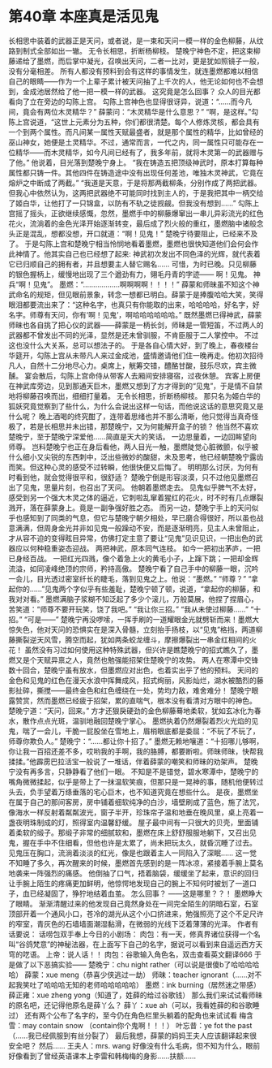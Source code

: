 # 第40章 本座真是活见鬼
长相思中装着的武器正是天问，或者说，是一束和天问一模一样的金色柳藤，从纹路到制式全部如出一辙。
无令长相思，折断杨柳枝。
楚晚宁神色不定，把这束柳藤递给了墨燃，而后掌中凝光，召唤出天问，二者一比对，更是犹如照镜子一般，没有分毫相差。
所有人都没有预料到会有这样的事情发生，就连墨燃都难以相信自己的眼睛——作为一个上辈子累计被天问抽了上千次的人，他无论如何也不会想到，金成池居然给了他一把一模一样的武器。
这究竟是怎么回事？
众人的目光都看向了立在旁边的勾陈上宫。
勾陈上宫神色也显得很讶异，说道：“……而今凡间，竟会有两位木灵精华？”
薛蒙问：“木灵精华是什么意思？”
“啊，是这样。”勾陈上宫说道，“这世上元素分为五种，你们都很清楚。每个人修炼灵核，都会具有一个到两个属性。而凡间某一属性天赋最盛者，就是那个属性的精华，比如曾经的巫山神女，她便是土灵精华。不过，通常而言，一代之内，同一属性只可能存在一位精华——而木灵精华，如今凡间已经有了，我多年前，就将木灵第一的武器赠与了他。”
他说着，目光落到楚晚宁身上。
“我在铸造五把顶级神武时，原本打算每种属性都只铸一件。其他四件在铸造途中没有出现任何差池，唯独木灵神武，它竟在熔炉之中断成了两截。”
“我道是天意，于是将那两截柳条，分别作成了两把武器。但我心中依然认为，这两把武器绝不可能同时找到主人的，于是我把其中一柄交给了姬白华，让他打了一只锦盒，以防有不轨之徒觊觎。但我没有想到……”
勾陈上宫摇了摇头，正欲继续感慨，忽然，墨燃手中的柳藤爆窜出一串儿异彩流光的红色花火，流淌着的金色光泽开始逐渐转变，最后成了烈火般的重红，墨燃脑中诸般念头正是混乱，想都没想，开口就道：“啊！见鬼！”
楚晚宁待要阻止，已经来不及了。
于是勾陈上宫和楚晚宁相当怜悯地看着墨燃，墨燃也很快知道他们会何会作此神情了。他其实自己也已经想了起来:
神武初次发出不同色泽的光辉，就代表着它已归顺自己的拥有者，并且想要主人替它赐名……
可惜，为时已晚。只见柳藤的银色握柄上，缓慢地出现了三个遒劲有力，翎毛丹青的字迹——
啊！见鬼。
神兵“啊！见鬼”。
墨燃：“………………啊啊啊啊！！！！”
薛蒙和师昧虽不知这个神武命名的规矩，但见眼前景象，转念一想都已明白。薛蒙于是捧腹哈哈大笑，笑得眼泪都要流出来了：“这种名字，也真只有你能取的出来，哈哈哈哈，好名字，好名字。师尊有天问，你有‘啊！见鬼’，啊哈哈哈哈哈哈。”
既然墨燃已得神武，薛蒙师昧也各自挑了把心仪的武器——薛蒙是一柄长剑，师昧是一管短笛，不过两人的武器都不曾发出不同的光泽，显然是还未曾驯服，不肯臣服于二人掌控中。
不过这也没什么大关系，总可以想法子的。
于是各自心情大好，到了晚上，春夜楼台华筵开，勾陈上宫从未带凡人来过金成池，盛情邀请他们住一晚再走。他初次招待凡人，自然十二分地尽心力。桌席上，觥筹交错，醴酪甘酸，鼓乐尽欢，宾主微醺。
宴会散后，勾陈上宫命侍从带客人去厢间安排寝宿，过夜休憩。
宾客上房便在神武库旁边，见到那通天巨木，墨燃又想到了方才得到的“见鬼”，于是情不自禁地将柳藤召唤而出，细细打量着。
无令长相思，折断杨柳枝。
那只名为姬白华的狐妖究竟觉察到了些什么，为什么会说出这样一句话，而他说这话的意思究竟又是什么呢？
晚上酒喝的终究酣了，连带着思绪也并不那么清晰，他只觉得当真奇怪极了，若是长相思并未出错，那楚晚宁，又为何能解开盒子的锁？
他当然不喜欢楚晚宁，至于楚晚宁深爱他……简直是天大的笑话。
一边思量着，一边回眸望向师尊。
岂料楚晚宁也正在身后看他，两人目光一触，墨燃陡觉心脏微颤，似乎被什么细小又尖锐的东西刺中，泛出些微妙的酸甜，未及思考，他已经朝楚晚宁露齿而笑。但这种心灵的感受不过转瞬，他很快便又后悔了。
明明那么讨厌，为何有时看到他，就会觉得很平和，很舒适？
楚晚宁倒是形容淡漠，只不过他见墨燃召出了见鬼，思量片刻，也召出了天问。
他朝着墨燃走去。
见鬼似乎脾气不太好，感受到另一个强大木灵之体的逼近，它刺啦乱窜着猩红的花火，时不时有几点爆裂溅开，落在薛蒙身上。竟是一副争强好胜之态。
而另一边，楚晚宁手上的天问似乎也感知到了同类的气息，但它与楚晚宁朝夕相处，早已磨合得很好，所以虽也战意满满，但周身金光并非如见鬼一般躁动不安，而是逐渐明亮，见主人未曾阻止，才从容不迫的变得眩目异常，仿佛打定主意了要让“见鬼”见识见识，一把出色的武器应以何种稳重姿态迎战。
两把神武，原本同气连枝。
如今一把初出茅庐，一把已身经百战。
一把红光四溅，像个着急上火的黄毛小子，上蹿下跳；一把却金辉流溢，如同凌峰绝顶的宗师，矜持高傲。
楚晚宁看了自己手中的柳藤一眼，沉吟一会儿，目光透过密室纤长的睫毛，落到见鬼之上。他说：“墨燃。”
“师尊？”
“拿起你的……”见鬼两个字似乎有些羞耻，楚晚宁顿了顿，说道，“拿起你的柳藤，和我对对看。”
墨燃满脑子浆糊不知泛起了多少个滚儿，万般莫展，他捏了捏眉心，苦笑道：“师尊不要开玩笑，饶了我吧。”
“我让你三招。”
“我从未使过柳藤……”
“十招。”
“可是——”
楚晚宁再没啰嗦，一挥手刷的一道耀眼金光就劈斩而来！墨燃大惊失色，他对天问的恐惧实在是深入骨髓，立刻抬手扬枝，以“见鬼”格挡，两道柳藤撕裂逆天风雪，腾空而起，犹如两条蛟龙缠斗，摩擦爆裂出一串金红相间的火花！
虽然没有习过如何使用这种特殊武器，但兴许是瞧楚晚宁的招式瞧久了，墨燃又是个天赋异禀之人，竟然也勉强能招架住楚晚宁的攻势。
两人在寒潭中交锋数十回合，楚晚宁虽有放水，但墨燃应对出色，也着实出乎了他的预料。
天问的金色和见鬼的红色在漫天水浪中挥舞成风，招式绚丽，风影灿烂，湖水被酷烈的藤影扯碎，撕搅——最终金色和红色缠绕在一处，势均力敌，难舍难分！
楚晚宁眼露赞赏，然而墨燃已经疲于招架，累的直喘气，根本没有看清对方眼中的神色。
楚晚宁道：“天问，回来。”
方才还狠戾硬劲的金色柳藤蓦地柔软，犹如玄冰化为春水，散作点点光斑，温驯地融回楚晚宁掌心。
墨燃执着仍然爆裂着烈火光焰的见鬼，喘了一会儿，干脆一屁股坐在雪地上，眉梢眼底都是委屈：“不玩了不玩了，师尊你欺负人。”
楚晚宁：“……都让你十招了。”
墨燃无赖地嚷道：“十招哪儿够啊，你让我一百招还差不多，哎哟我的手啊，我的胳膊，都要断啦。师昧师昧，快帮我揉揉。”他霹雳巴拉活宝一般说了一堆话，伴着薛蒙的嘲笑和师昧的劝架声。
楚晚宁没有再多言，只静静看了他们一眼。
不知是不是错觉，碧水寒潭中，楚晚宁的嘴角微微揉起，似乎是带上了一抹温软笑痕，但那只是一晃神的事，随机他便转过头去，负手望着万绦垂落的宅心巨木，也不知道究竟在想些什么。
是夜，墨燃坐在属于自己的那间客房，房中铺着细软纯净的白沙，墙壁刷成了蓝色，施了法咒，像海水一样反射着粼粼波光，窗子半开，珍珠帘子温和地垂在晚风里，桌上亮着一盏夜明珠制成的灯，照得室内温馨舒缓。
屋子最中间有一只很大的贝壳，里面铺着柔软的缎子。那缎子非常的细腻软和，墨燃在床上舒舒服服地躺下，又召出见鬼，握在手中不住细看，但他也许是太累了，尚未把玩太久，就昏沉睡了过去。
见鬼压在胸口，流淌着淡淡的红光，像是也跟着主人一同陷入了深眠……
这一觉不知睡了多久，再次醒来的时候，墨燃首先感到的是一阵冰凉，紧接着手腕上莫名地袭来一阵强烈的痛感。
他倒抽了口气，捂着脑袋，缓缓坐了起来，意识的回归让手腕上陌生的疼痛更加鲜明，他惊愕地发现自己的腕上不知何时被划了一道口子，血已经凝固了，狰狞地结着血茧。
怎么回事？
——这是哪里？？！
墨燃睁大了眼睛。
渐渐清醒过来的他发现自己竟然身处在一间完全陌生的阴暗石室，石室顶部开着一个通风小口，苍冷的湖光从这个小口挤进来，勉强照亮了这个不足尺许的窄室，青灰色的石墙墙面潮湿黏滑，在微弱的光线下泛着薄薄的光泽。
作者有话要说：
话唠包双手奉上今日的小剧场：
肉包：有一天，修真界诸位获得一个名叫“谷鸽梵意”的神秘法器，在上面写下自己的名字，据说可以看到来自遥远西方天穹的呓语。
上帝：说人话！！
肉包：谷歌输入角色名，双击查看英文翻译666
于是做了以下恶搞实验——
楚晚宁：chu night rather（可以说是很傻b了哈哈哈哈哈）
薛蒙：xue meng（恭喜少侠逃过一劫）
师昧：teacher ignorant（……对不起我笑吐了哈哈哈无知的老师哈哈哈哈哈）
墨燃：ink burning（居然迷之带感）
薛正雍：xue zheng yong（知道了，姓薛的给过谷歌钱）
那么我们来试试看师昧的原名吧，还记得他原名是薛丫么？
薛丫：xue ah（可以，我看姓薛的和谷歌睡过）
还有两个公布了名字的，至今仍在角色栏里头躺着的配角也来试试看
梅含雪：may contain snow （contain你个鬼啊！！！）
叶忘昔：ye fot the past （……我已经佩服到有丝分裂了）
最后我想，薛蒙的妈妈王夫人应该翻译起来很安全吧？
然后……
王夫人：mrs. wang
好像没有什么毛病，但不知为什么，眼前好像看到了曾经英语课本上李雷和韩梅梅的身影……扶额……
